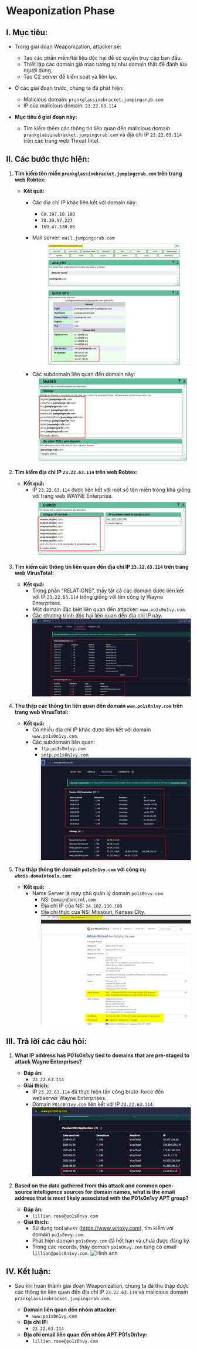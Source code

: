 # Weaponization Phase

## I. Mục tiêu:
- Trong giai đoạn Weaponization, attacker sẽ:
  - Tạo các phần mềm/tài liệu độc hại để có quyền truy cập ban đầu.
  - Thiết lập các domain giả mạo tương tự như domain thật để đánh lừa người dùng.
  - Tạo C2 server để kiểm soát và liên lạc.

- Ở các giai đoạn trước, chúng ta đã phát hiện:
  - Malicious domain: `prankglassinebracket.jumpingcrab.com`
  - IP của malicious domain: `23.22.63.114`

- **Mục tiêu ở giai đoạn này:** 
  - Tìm kiếm thêm các thông tin liên quan đến malicious domain `prankglassinebracket.jumpingcrab.com` và địa chỉ IP `23.22.63.114` trên các trang web Threat Intel.

## II. Các bước thực hiện:
1. **Tìm kiếm tên miền `prankglassinebracket.jumpingcrab.com` trên trang web Robtex:**
   - **Kết quả:**
     - Các địa chỉ IP khác liên kết với domain này:
       - `69.197.18.183`
       - `70.39.97.227`
       - `169.47.130.85`
     - Mail server: `mail.jumpingcrab.com`
       ![Hình ảnh](https://github.com/PhucsS24/Incident-handling-with-Splunk/blob/main/6.%20Weaponization%20Phase/images/1.png)

     - Các subdomain liên quan đến domain này:
       ![Hình ảnh](https://github.com/PhucsS24/Incident-handling-with-Splunk/blob/main/6.%20Weaponization%20Phase/images/2.png)

2. **Tìm kiếm địa chỉ IP `23.22.63.114` trên web Robtex:**
   - **Kết quả:**
     - IP `23.22.63.114` được liên kết với một số tên miền trông khá giống với trang web WAYNE Enterprise.
       ![Hình ảnh](https://github.com/PhucsS24/Incident-handling-with-Splunk/blob/main/6.%20Weaponization%20Phase/images/3.png)

3. **Tìm kiếm các thông tin liên quan đến địa chỉ IP `23.22.63.114` trên trang web VirusTotal:**
   - **Kết quả:**
     - Trong phần “RELATIONS”, thấy tất cả các domain được liên kết với IP `23.22.63.114` trông giống với tên công ty Wayne Enterprises.
     - Một domain đặc biệt liên quan đến attacker: `www.po1s0n1vy.com`.
     - Các chương trình độc hại liên quan đến địa chỉ IP này.
      ![Hình ảnh](https://github.com/PhucsS24/Incident-handling-with-Splunk/blob/main/6.%20Weaponization%20Phase/images/4.png)

4. **Thu thập các thông tin liên quan đến domain `www.po1s0n1vy.com` trên trang web VirusTotal:**
   - **Kết quả:**
     - Có nhiều địa chỉ IP khác được liên kết với domain `www.po1s0n1vy.com`.
     - Các subdomain liên quan:
       - `ftp.po1s0n1vy.com`
       - `smtp.po1s0n1vy.com`
       ![Hình ảnh](https://github.com/PhucsS24/Incident-handling-with-Splunk/blob/main/6.%20Weaponization%20Phase/images/5.png)

5. **Thu thập thông tin domain `po1s0n1vy.com` với công cụ `whois.domaintools.com`:**
   - **Kết quả:**
     - Name Server là máy chủ quản lý domain `po1s0nvy.com`:
       - NS: `DomainControl.com`
       - Địa chỉ IP của NS: `34.102.136.180`
       - Địa chỉ thực của NS: Missouri, Kansas City.
       ![Hình ảnh](https://github.com/PhucsS24/Incident-handling-with-Splunk/blob/main/6.%20Weaponization%20Phase/images/7.png)

## III. Trả lời các câu hỏi:

1. **What IP address has P01s0n1vy tied to domains that are pre-staged to attack Wayne Enterprises?**
   - **Đáp án:**
     - `23.22.63.114`
   - **Giải thích:**
     - IP `23.22.63.114` đã thực hiện tấn công brute-force đến webserver Wayne Enterprises.
     - Domain `P01s0n1vy.com` liên kết với IP `23.22.63.114`.
       ![Hình ảnh](https://github.com/PhucsS24/Incident-handling-with-Splunk/blob/main/6.%20Weaponization%20Phase/images/cau1.png)

2. **Based on the data gathered from this attack and common open-source intelligence sources for domain names, what is the email address that is most likely associated with the P01s0n1vy APT group?**
   - **Đáp án:**
     - `lillian.rose@po1s0nvy.com`
   - **Giải thích:**
     - Sử dụng tool `WhoXY` (https://www.whoxy.com), tìm kiếm với domain `po1s0nvy.com`.
     - Phát hiện domain `po1s0nvy.com` đã hết hạn và chưa được đăng ký.
     - Trong các records, thấy domain `po1s0nvy.com` từng có email `lillian@po1s0n1vy.com`.
       ![Hình ảnh](https://github.com/PhucsS24/Incident-handling-with-Splunk/blob/main/5.%20Command%20and%20Control%20Phase/images/cau2.png)

## IV. Kết luận:
- Sau khi hoàn thành giai đoạn Weaponization, chúng ta đã thu thập được các thông tin liên quan đến địa chỉ IP `23.22.63.114` và malicious domain `prankglassinebracket.jumpingcrab.com`.

  - **Domain liên quan đến nhóm attacker:**
    - `www.po1s0n1vy.com`
  - **Địa chỉ IP:**
    - `23.22.63.114`
  - **Địa chỉ email liên quan đến nhóm APT P01s0n1vy:**
    - `lillian.rose@po1s0nvy.com`

